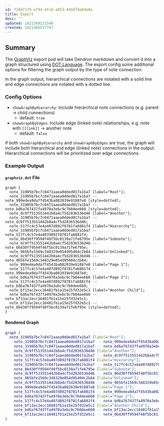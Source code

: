 ```yaml
---
id: f1847179-e74d-4fc6-a853-441674e6de8e
title: Export
desc: ''
updated: 1621369221540
created: 1621366517747
---
```


## Summary

The [GraphViz](https://www.graphviz.org/) export pod will take Dendron markdown and convert it into a graph structured using [DOT Language](https://en.wikipedia.org/wiki/DOT_(graph_description_language)). The export config some additional options for filtering the graph output by the type of note connection.

In the graph output, hierarchical connections are notated with a solid line and edge connections are notated with a dotted line.

### Config Options
- `showGraphByHierarchy`: Include hierarchical note connections (e.g. parent → child connections)
  - default: `true`
- `showGraphByEdges`: Include edge (linked note) relationships, e.g. note with `[[link]]` → another note
  - default: `false`

If both `showGraphByHierarchy` and `showGraphByEdges` are true, the graph will include both hierarchical and edge (linked note) connections in the output. Hierarchical connections will be prioritized over edge connections.

### Example Output
#### `graphviz.dot` File
```
graph {
  note_31905b7bc7c0471aaea0dded017a1ba7 [label="Root"];
  note_31905b7bc7c0471aaea0dded017a1ba7 -- note_999edea9da7f4543ba082039e91887e8 [style=dotted];
  note_31905b7bc7c0471aaea0dded017a1ba7 -- note_bd6a767437fa4970a3ebc9c7b04ee660 [style=dotted];
  note_dc9ff513551442b8a4cf5d2836536d46 [label="Another"];
  note_31905b7bc7c0471aaea0dded017a1ba7 -- note_dc9ff513551442b8a4cf5d2836536d46;
  note_517fc4c57e4a407d892f8781fa6881f4 [label="Hierarchy"];
  note_31905b7bc7c0471aaea0dded017a1ba7 -- note_517fc4c57e4a407d892f8781fa6881f4;
  note_0bd30ff9594f48f5bc0139a71fe6795e [label="Subnote"];
  note_dc9ff513551442b8a4cf5d2836536d46 -- note_0bd30ff9594f48f5bc0139a71fe6795e;
  note_965bfe1569c348329e054d95404c2b84 [label="Unlinked"];
  note_dc9ff513551442b8a4cf5d2836536d46 -- note_965bfe1569c348329e054d95404c2b84;
  note_999edea9da7f4543ba082039e91887e8 [label="Page 1"];
  note_517fc4c57e4a407d892f8781fa6881f4 -- note_999edea9da7f4543ba082039e91887e8;
  note_bd6a767437fa4970a3ebc9c7b04ee660 [label="Page 2"];
  note_517fc4c57e4a407d892f8781fa6881f4 -- note_bd6a767437fa4970a3ebc9c7b04ee660;
  note_bf13ac2ecc16481fb1a15e25fd32e5c1 [label="Another Child"];
  note_bd6a767437fa4970a3ebc9c7b04ee660 -- note_bf13ac2ecc16481fb1a15e25fd32e5c1;
  note_bf13ac2ecc16481fb1a15e25fd32e5c1 -- note_0bd30ff9594f48f5bc0139a71fe6795e [style=dotted];
}
```
#### Rendered Graph
```dot
graph {
  note_31905b7bc7c0471aaea0dded017a1ba7 [label="Root"];
	note_31905b7bc7c0471aaea0dded017a1ba7 -- note_999edea9da7f4543ba082039e91887e8 [style=dotted];
	note_31905b7bc7c0471aaea0dded017a1ba7 -- note_bd6a767437fa4970a3ebc9c7b04ee660 [style=dotted];
	note_dc9ff513551442b8a4cf5d2836536d46 [label="Another"];
	note_31905b7bc7c0471aaea0dded017a1ba7 -- note_dc9ff513551442b8a4cf5d2836536d46;
	note_517fc4c57e4a407d892f8781fa6881f4 [label="Hierarchy"];
	note_31905b7bc7c0471aaea0dded017a1ba7 -- note_517fc4c57e4a407d892f8781fa6881f4;
	note_0bd30ff9594f48f5bc0139a71fe6795e [label="Subnote"];
	note_dc9ff513551442b8a4cf5d2836536d46 -- note_0bd30ff9594f48f5bc0139a71fe6795e;
	note_965bfe1569c348329e054d95404c2b84 [label="Unlinked"];
	note_dc9ff513551442b8a4cf5d2836536d46 -- note_965bfe1569c348329e054d95404c2b84;
	note_999edea9da7f4543ba082039e91887e8 [label="Page 1"];
	note_517fc4c57e4a407d892f8781fa6881f4 -- note_999edea9da7f4543ba082039e91887e8;
	note_bd6a767437fa4970a3ebc9c7b04ee660 [label="Page 2"];
	note_517fc4c57e4a407d892f8781fa6881f4 -- note_bd6a767437fa4970a3ebc9c7b04ee660;
	note_bf13ac2ecc16481fb1a15e25fd32e5c1 [label="Another Child"];
	note_bd6a767437fa4970a3ebc9c7b04ee660 -- note_bf13ac2ecc16481fb1a15e25fd32e5c1;
	note_bf13ac2ecc16481fb1a15e25fd32e5c1 -- note_0bd30ff9594f48f5bc0139a71fe6795e [style=dotted];
}
```